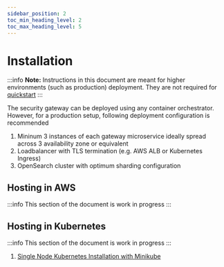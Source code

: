 ```yaml
---
sidebar_position: 2
toc_min_heading_level: 2
toc_max_heading_level: 5
---
```


# Installation

:::info
**Note:** Instructions in this document are meant for higher environments (such
as production) deployment. They are not required for [quickstart](quickstart)
:::

The security gateway can be deployed using any container orchestrator. However,
for a production setup, following deployment configuration is recommended

1. Mininum 3 instances of each gateway microservice ideally spread across
   3 availability zone or equivalent
2. Loadbalancer with TLS termination (e.g. AWS ALB or Kubernetes Ingress)
3. OpenSearch cluster with optimum sharding configuration

## Hosting in AWS

:::info
This section of the document is work in progress
:::

## Hosting in Kubernetes

:::info
This section of the document is work in progress
:::

1. [Single Node Kubernetes Installation with Minikube](https://github.com/safedep/gateway-deployment/tree/main/kubernetes/minikube)
